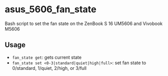# asus_5606_fan_state

Bash script to set the fan state on the ZenBook S 16 UM5606 and Vivobook M5606

## Usage

- `fan_state get`: gets current state
- `fan_state set <0-3|standard|quiet|high|full>`: set fan state to 0/standard, 1/quiet, 2/high, or 3/full
